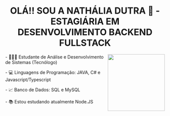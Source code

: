 <h1 align="center"> OLÁ!! SOU A NATHÁLIA DUTRA 👋 - ESTAGIÁRIA EM DESENVOLVIMENTO BACKEND FULLSTACK </h1>

<div style="display: inline_block">
  <img align="right" height="180em" legth="400em" src="https://github-readme-stats.vercel.app/api/top-langs/?username=nathaliadutra15&layout=compact&langs_count=7&theme=radical"/>
  <p> - 👩🏻‍🎓 Estudante de Análise e Desenvolvimento de Sistemas (Tecnólogo)</p>
  <p> - 💻 Linguagens de Programação: JAVA, C# e Javascript/Typescript </p>
  <p> - 📈 Banco de Dados: SQL e MySQL</p>
  <p> - 📚 Estou estudando atualmente Node.JS </p>  
</div>






